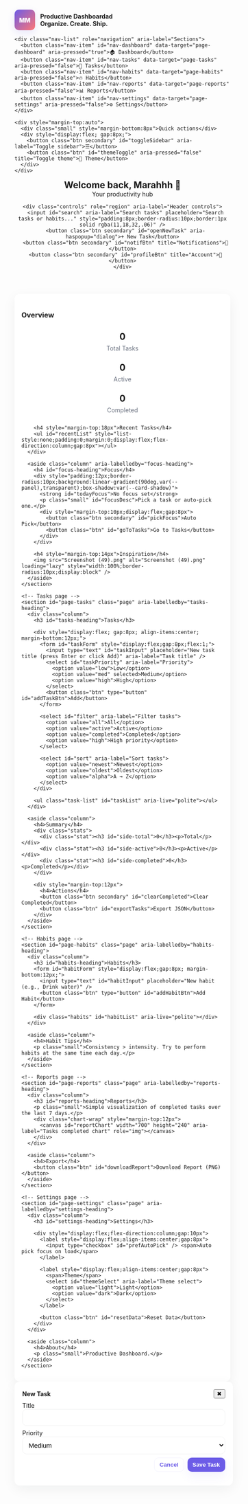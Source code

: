 
<html lang="en">
<head>
<meta charset="utf-8" />
<meta name="viewport" content="width=device-width,initial-scale=1" />
<title>ProdDash — Productivity Dashboard</title>
<meta name="color-scheme" content="light dark">
<style>
  /* ===== Theme variables ===== */
  :root{
    --bg: #f6f7fb;
    --panel: #ffffff;
    --muted: #6b7280;
    --accent: #6c5ce7;
    --accent-2: #ff7675;
    --success: #22c55e;
    --danger: #ff4d6d;
    --card-shadow: 0 8px 30px rgba(24, 28, 40, .06);
    --glass: rgba(255,255,255,0.6);
    --radius: 12px;
    --focus: 3px solid rgba(108,92,231,.12);
    --max-width: 1200px;
    --transition: 200ms ease;
  }
  html[data-theme='dark']{
    --bg: #071022;
    --panel: linear-gradient(180deg,#071827,#071022);
    --muted: #98a1b3;
    --accent: #7c6cff;
    --accent-2: #ff7f93;
    --card-shadow: 0 12px 36px rgba(2,6,12,.6);
    --glass: rgba(255,255,255,0.02);
    --focus: 3px solid rgba(124,108,255,.12);
  }

  /* ===== Base ===== */
  *{box-sizing:border-box}
  html,body{height:100%}
  body{
    margin:0;
    font-family: Inter, ui-sans-serif, system-ui, -apple-system, "Segoe UI", Roboto, "Helvetica Neue", Arial;
    background: var(--bg);
    color: #0b1220;
    -webkit-font-smoothing:antialiased;
    -moz-osx-font-smoothing:grayscale;
    transition: background var(--transition), color var(--transition);
  }
  html[data-theme='dark'] body { color:#e6eef8; }

  /* App grid */
  .app {
    max-width: var(--max-width);
    margin: 22px auto;
    display: grid;
    grid-template-columns: 260px 1fr;
    gap: 18px;
    padding: 16px;
    align-items:start;
  }

  /* Sidebar */
  nav.sidebar {
    background: var(--panel);
    border-radius: var(--radius);
    box-shadow: var(--card-shadow);
    padding: 18px;
    display:flex;
    flex-direction:column;
    gap:12px;
    min-height: 640px;
  }
  .brand { display:flex; gap:12px; align-items:center; font-weight:700; }
  .logo { width:48px; height:48px; border-radius:10px; background:linear-gradient(135deg,var(--accent),var(--accent-2)); color:#fff; display:grid; place-items:center; font-weight:800; box-shadow:0 6px 18px rgba(108,92,231,.14); }
  .nav-list { display:flex; flex-direction:column; gap:8px; margin-top:6px; }
  .nav-item {
    display:flex; align-items:center; gap:12px; padding:10px; border-radius:10px; background:transparent; border:none; cursor:pointer; text-align:left; font-weight:600;
    transition: background var(--transition), transform 140ms;
  }
  .nav-item:hover{ background:var(--glass); transform:translateY(-2px); }
  .nav-item[aria-pressed="true"]{ box-shadow: var(--focus); background:linear-gradient(90deg, rgba(124,108,255,0.06), transparent); }

  .small { font-size:0.86rem; color:var(--muted); }

  /* Header */
  header.topbar {
    grid-column: 1 / -1;
    display:flex;
    justify-content:space-between;
    align-items:center;
    gap:12px;
    margin-bottom:4px;
  }
  .controls { display:flex; gap:10px; align-items:center; }
  .btn {
    border: none; background: var(--accent); color: #fff; padding:8px 12px; border-radius:10px; cursor:pointer; font-weight:700; box-shadow: 0 10px 24px rgba(108,92,231,.08);
    transition: transform 120ms, box-shadow 160ms;
  }
  .btn.secondary{ background: transparent; color:var(--accent); border:1px solid rgba(108,92,231,.08); box-shadow:none; font-weight:600; }
  .btn:active{ transform: translateY(1px) }

  /* Main layout */
  main.dashboard {
    min-height: 640px;
    display:grid;
    gap:20px;
    grid-template-columns: 1fr 360px;
    align-items:start;
  }
  .column {
    background: var(--panel);
    border-radius: var(--radius);
    padding:16px;
    box-shadow: var(--card-shadow);
  }

  /* Cards & components */
  .stats { display:flex; gap:12px; }
  .stat { flex:1; padding:12px; border-radius:10px; background: linear-gradient(180deg, rgba(255,255,255,0.6), rgba(255,255,255,0.02)); text-align:center; }
  .stat h3{ margin:0; font-size:1.3rem }
  .stat p{ margin:6px 0 0; color:var(--muted) }

  /* Task list */
  form#taskForm { display:flex; gap:8px; align-items:center; margin-bottom:12px; }
  input[type="text"], textarea, select, input[type="date"] {
    padding:10px; border-radius:10px; border:1px solid rgba(11,18,32,.06); background:transparent; font-size:0.95rem; outline:none; flex:1;
  }
  input:focus, textarea:focus, select:focus { box-shadow: var(--focus); border-color:var(--accent); }
  ul.task-list { list-style:none; padding:0; margin:0; display:flex; flex-direction:column; gap:10px; }
  li.task { display:flex; gap:12px; align-items:center; padding:12px; border-radius:10px; border:1px solid rgba(11,18,32,.04); }
  .task .meta { flex:1 }
  .task h4{ margin:0; font-size:1rem }
  .task p{ margin:6px 0 0; color:var(--muted); font-size:0.88rem }

  .chip { padding:6px 8px; border-radius:8px; font-size:0.78rem; color:#fff; background:var(--accent); }

  /* Modal backdrop */
  .modal-backdrop { position:fixed; inset:0; display:none; align-items:center; justify-content:center; background:rgba(2,6,23,.45); z-index:9999; }
  .modal { width:520px; max-width:94%; background:var(--panel); padding:18px; border-radius:12px; box-shadow:var(--card-shadow); }
  .modal header { display:flex; justify-content:space-between; align-items:center; margin-bottom:8px; }

  /* pages wrapper */
  .page { display:none; }
  .page.active { display:block; }

  /* habit list */
  .habits { display:flex; flex-direction:column; gap:10px; }
  .habit { display:flex; justify-content:space-between; align-items:center; padding:10px; border-radius:10px; background:linear-gradient(90deg, rgba(255,255,255,0.4), transparent); }

  /* reports */
  .chart-wrap{ padding:12px; border-radius:10px; background:linear-gradient(180deg, rgba(255,255,255,0.6), rgba(255,255,255,0.02)); box-shadow:var(--card-shadow); }

  /* responsive */
  @media (max-width: 980px){
    .app{ grid-template-columns:1fr; padding:12px }
    nav.sidebar{ display:none }
    main.dashboard{ grid-template-columns:1fr }
  }
  @media (max-width:520px){
    .stats{ flex-direction:column }
    header.topbar{ flex-direction:column; align-items:flex-start; gap:12px }
    .controls{ width:100%; justify-content:space-between }
  }

  /* accessibility helper */
  .sr-only{ position:absolute; left:-9999px; width:1px; height:1px; overflow:hidden }
  /* small niceties */
  a { color:inherit; text-decoration:none }
  button:focus { outline:none; box-shadow:var(--focus) }
</style>
</head>
<body>
<script>
  // initial theme from localStorage
  const saved = localStorage.getItem('pd-theme') || 'light';
  document.documentElement.setAttribute('data-theme', saved);
</script>

<div class="app" role="application" aria-labelledby="app-title">
  <!-- Sidebar -->
  <nav class="sidebar" aria-label="Main navigation">
    <div class="brand" tabindex="0">
      <div class="logo" aria-hidden="true">MM</div>
      <div>
        <div id="app-title">Productive Dashboardad</div>
        <div class="small">Organize. Create. Ship.</div>
      </div>
    </div>

    <div class="nav-list" role="navigation" aria-label="Sections">
      <button class="nav-item" id="nav-dashboard" data-target="page-dashboard" aria-pressed="true">🏠 Dashboard</button>
      <button class="nav-item" id="nav-tasks" data-target="page-tasks" aria-pressed="false">📝 Tasks</button>
      <button class="nav-item" id="nav-habits" data-target="page-habits" aria-pressed="false">🔥 Habits</button>
      <button class="nav-item" id="nav-reports" data-target="page-reports" aria-pressed="false">📊 Reports</button>
      <button class="nav-item" id="nav-settings" data-target="page-settings" aria-pressed="false">⚙️ Settings</button>
    </div>

    <div style="margin-top:auto">
      <div class="small" style="margin-bottom:8px">Quick actions</div>
      <div style="display:flex; gap:8px;">
        <button class="btn secondary" id="toggleSidebar" aria-label="Toggle sidebar">☰</button>
        <button class="btn" id="themeToggle" aria-pressed="false" title="Toggle theme">🌙 Theme</button>
      </div>
    </div>
  </nav>

  <!-- Header -->
  <header class="topbar" role="banner">
    <div>
      <h2 style="margin:0">Welcome back, Marahhh 👋</h2>
      <div class="small">Your productivity hub</div>
    </div>

    <div class="controls" role="region" aria-label="Header controls">
      <input id="search" aria-label="Search tasks" placeholder="Search tasks or habits..." style="padding:8px;border-radius:10px;border:1px solid rgba(11,18,32,.06)" />
      <button class="btn secondary" id="openNewTask" aria-haspopup="dialog">+ New Task</button>
      <button class="btn secondary" id="notifBtn" title="Notifications">🔔</button>
      <button class="btn secondary" id="profileBtn" title="Account">👤</button>
    </div>
  </header>

  <!-- MAIN: pages placed in same spatial area -->
  <main class="dashboard" id="main-area" role="main">
    <!-- Left column content will change per page; right column is contextual -->
    <section id="page-dashboard" class="page active" aria-labelledby="dashboard-heading">
      <div class="column">
        <h3 id="dashboard-heading">Overview</h3>
        <div class="stats" aria-hidden="false">
          <div class="stat"><h3 id="stat-total">0</h3><p>Total Tasks</p></div>
          <div class="stat"><h3 id="stat-active">0</h3><p>Active</p></div>
          <div class="stat"><h3 id="stat-completed">0</h3><p>Completed</p></div>
        </div>

        <h4 style="margin-top:18px">Recent Tasks</h4>
        <ul id="recentList" style="list-style:none;padding:0;margin:0;display:flex;flex-direction:column;gap:8px"></ul>
      </div>

      <aside class="column" aria-labelledby="focus-heading">
        <h4 id="focus-heading">Focus</h4>
        <div style="padding:12px;border-radius:10px;background:linear-gradient(90deg,var(--panel),transparent);box-shadow:var(--card-shadow)">
          <strong id="todayFocus">No focus set</strong>
          <p class="small" id="focusDesc">Pick a task or auto-pick one.</p>
          <div style="margin-top:10px;display:flex;gap:8px">
            <button class="btn secondary" id="pickFocus">Auto Pick</button>
            <button class="btn" id="goToTasks">Go to Tasks</button>
          </div>
        </div>

        <h4 style="margin-top:14px">Inspiration</h4>
        <img src="Screenshot (49).png" alt="Screenshot (49).png" loading="lazy" style="width:100%;border-radius:10px;display:block" />
      </aside>
    </section>

    <!-- Tasks page -->
    <section id="page-tasks" class="page" aria-labelledby="tasks-heading">
      <div class="column">
        <h3 id="tasks-heading">Tasks</h3>

        <div style="display:flex; gap:8px; align-items:center; margin-bottom:12px;">
          <form id="taskForm" style="display:flex;gap:8px;flex:1;">
            <input type="text" id="taskInput" placeholder="New task title (press Enter or click Add)" aria-label="Task title" />
            <select id="taskPriority" aria-label="Priority">
              <option value="low">Low</option>
              <option value="med" selected>Medium</option>
              <option value="high">High</option>
            </select>
            <button class="btn" type="button" id="addTaskBtn">Add</button>
          </form>

          <select id="filter" aria-label="Filter tasks">
            <option value="all">All</option>
            <option value="active">Active</option>
            <option value="completed">Completed</option>
            <option value="high">High priority</option>
          </select>

          <select id="sort" aria-label="Sort tasks">
            <option value="newest">Newest</option>
            <option value="oldest">Oldest</option>
            <option value="alpha">A → Z</option>
          </select>
        </div>

        <ul class="task-list" id="taskList" aria-live="polite"></ul>
      </div>

      <aside class="column">
        <h4>Summary</h4>
        <div class="stats">
          <div class="stat"><h3 id="side-total">0</h3><p>Total</p></div>
          <div class="stat"><h3 id="side-active">0</h3><p>Active</p></div>
          <div class="stat"><h3 id="side-completed">0</h3><p>Completed</p></div>
        </div>

        <div style="margin-top:12px">
          <h4>Actions</h4>
          <button class="btn secondary" id="clearCompleted">Clear Completed</button>
          <button class="btn" id="exportTasks">Export JSON</button>
        </div>
      </aside>
    </section>

    <!-- Habits page -->
    <section id="page-habits" class="page" aria-labelledby="habits-heading">
      <div class="column">
        <h3 id="habits-heading">Habits</h3>
        <form id="habitForm" style="display:flex;gap:8px; margin-bottom:12px;">
          <input type="text" id="habitInput" placeholder="New habit (e.g., Drink water)" />
          <button class="btn" type="button" id="addHabitBtn">Add Habit</button>
        </form>

        <div class="habits" id="habitList" aria-live="polite"></div>
      </div>

      <aside class="column">
        <h4>Habit Tips</h4>
        <p class="small">Consistency > intensity. Try to perform habits at the same time each day.</p>
      </aside>
    </section>

    <!-- Reports page -->
    <section id="page-reports" class="page" aria-labelledby="reports-heading">
      <div class="column">
        <h3 id="reports-heading">Reports</h3>
        <p class="small">Simple visualization of completed tasks over the last 7 days.</p>
        <div class="chart-wrap" style="margin-top:12px">
          <canvas id="reportChart" width="700" height="240" aria-label="Tasks completed chart" role="img"></canvas>
        </div>
      </div>

      <aside class="column">
        <h4>Export</h4>
        <button class="btn" id="downloadReport">Download Report (PNG)</button>
      </aside>
    </section>

    <!-- Settings page -->
    <section id="page-settings" class="page" aria-labelledby="settings-heading">
      <div class="column">
        <h3 id="settings-heading">Settings</h3>

        <div style="display:flex;flex-direction:column;gap:10px">
          <label style="display:flex;align-items:center;gap:8px">
            <input type="checkbox" id="prefAutoPick" /> <span>Auto pick focus on load</span>
          </label>

          <label style="display:flex;align-items:center;gap:8px">
            <span>Theme</span>
            <select id="themeSelect" aria-label="Theme select">
              <option value="light">Light</option>
              <option value="dark">Dark</option>
            </select>
          </label>

          <button class="btn" id="resetData">Reset Data</button>
        </div>
      </div>

      <aside class="column">
        <h4>About</h4>
        <p class="small">Productive Dashboard.</p>
      </aside>
    </section>
  </main>
</div>

<!-- Modal (used for New Task from header) -->
<div class="modal-backdrop" id="modalBackdrop" aria-hidden="true" role="dialog" aria-modal="true">
  <div class="modal" role="document">
    <header><strong>New Task</strong><button id="closeModal" aria-label="Close">✖</button></header>
    <form id="modalForm">
      <label>
        Title
        <input type="text" id="modalTitle" required style="width:100%;margin-bottom:8px" />
      </label>
      <label>
        Priority
        <select id="modalPriority" style="width:100%;margin-bottom:8px">
          <option value="low">Low</option><option value="med" selected>Medium</option><option value="high">High</option>
        </select>
      </label>
      <div style="display:flex;gap:8px;justify-content:flex-end">
        <button class="btn secondary" type="button" id="modalCancel">Cancel</button>
        <button class="btn" type="submit">Save Task</button>
      </div>
    </form>
  </div>
</div>

<script>
/* ========== Data Persistence ========== */
const TASK_KEY = 'prodash.tasks.v1';
const HABIT_KEY = 'prodash.habits.v1';
const THEME_KEY = 'prodash.theme.v1';
const PREFS_KEY = 'prodash.prefs.v1';

let tasks = JSON.parse(localStorage.getItem(TASK_KEY) || '[]');
let habits = JSON.parse(localStorage.getItem(HABIT_KEY) || '[]');
let prefs = JSON.parse(localStorage.getItem(PREFS_KEY) || '{}');

/* ========== Utilities ========== */
const uid = ()=>Math.random().toString(36).slice(2,9);
const nowISO = ()=> new Date().toISOString();

function saveAll(){
  localStorage.setItem(TASK_KEY, JSON.stringify(tasks));
  localStorage.setItem(HABIT_KEY, JSON.stringify(habits));
  localStorage.setItem(PREFS_KEY, JSON.stringify(prefs));
}

/* ========== Navigation (pages) ========== */
const navButtons = document.querySelectorAll('.nav-item');
const pages = document.querySelectorAll('.page');
function showPage(id){
  pages.forEach(p => p.id === id ? p.classList.add('active') : p.classList.remove('active'));
  navButtons.forEach(b => b.setAttribute('aria-pressed', b.dataset.target === id));
  // focus first input on tasks
  if(id === 'page-tasks') document.getElementById('taskInput').focus();
  // rerender relevant content
  render();
}
navButtons.forEach(btn=>{
  btn.addEventListener('click', ()=> showPage(btn.dataset.target));
});
document.getElementById('goToTasks').addEventListener('click', ()=> showPage('page-tasks'));

/* sidebar toggle */
document.getElementById('toggleSidebar').addEventListener('click', ()=>{
  const nav = document.querySelector('nav.sidebar');
  nav.style.display = (getComputedStyle(nav).display === 'none') ? 'flex' : 'none';
});

/* theme toggle + sync with select */
const themeToggle = document.getElementById('themeToggle');
const themeSelect = document.getElementById('themeSelect');
function applyTheme(t){
  document.documentElement.setAttribute('data-theme', t);
  localStorage.setItem(THEME_KEY, t);
  themeSelect.value = t;
  themeToggle.setAttribute('aria-pressed', t==='dark');
}
themeToggle.addEventListener('click', ()=>{
  const current = document.documentElement.getAttribute('data-theme') || 'light';
  applyTheme(current === 'light' ? 'dark' : 'light');
});
themeSelect.addEventListener('change', ()=> applyTheme(themeSelect.value));
// init theme from saved or prefer-color-scheme
applyTheme(localStorage.getItem(THEME_KEY) || (window.matchMedia && window.matchMedia('(prefers-color-scheme: dark)').matches ? 'dark' : 'light'));

/* ========== Tasks: render & actions ========== */
const taskListEl = document.getElementById('taskList');
const taskInput = document.getElementById('taskInput');
const taskPriority = document.getElementById('taskPriority');
const filterEl = document.getElementById('filter');
const sortEl = document.getElementById('sort');

function renderTasks(){
  // filter & sort
  let list = [...tasks];
  const f = filterEl.value;
  if(f==='active') list = list.filter(t=>!t.completed);
  if(f==='completed') list = list.filter(t=>t.completed);
  if(f==='high') list = list.filter(t=>t.priority==='high');

  if(sortEl.value==='alpha') list.sort((a,b)=>a.title.localeCompare(b.title));
  if(sortEl.value==='newest') list.sort((a,b)=>b.createdAt.localeCompare(a.createdAt));
  if(sortEl.value==='oldest') list.sort((a,b)=>a.createdAt.localeCompare(b.createdAt));

  taskListEl.innerHTML = '';
  if(list.length===0){
    taskListEl.innerHTML = '<li class="small">No tasks — add one!</li>';
  }
  list.forEach(t=>{
    const li = document.createElement('li');
    li.className='task';
    li.innerHTML = `
      <input type="checkbox" ${t.completed ? 'checked' : ''} aria-label="Complete ${t.title}" />
      <div class="meta">
        <h4>${escapeHTML(t.title)} ${t.priority==='high'?'<span class="chip" title="High priority">🔥</span>':''}</h4>
        <p>${escapeHTML(t.description || '')} <span class="small"> • ${new Date(t.createdAt).toLocaleString()}</span></p>
      </div>
      <div style="display:flex;gap:8px">
        <button class="btn secondary" data-action="edit">Edit</button>
        <button class="btn" data-action="remove">Remove</button>
      </div>
    `;
    // checkbox
    const checkbox = li.querySelector('input[type="checkbox"]');
    checkbox.addEventListener('change', (e)=>{
      t.completed = e.target.checked;
      saveAll(); render();
    });
    // edit
    li.querySelector('[data-action="edit"]').addEventListener('click', ()=> openEditModal(t.id));
    // remove
    li.querySelector('[data-action="remove"]').addEventListener('click', ()=>{
      if(confirm(`Remove "${t.title}"?`)){
        tasks = tasks.filter(x=>x.id!==t.id);
        saveAll(); render();
      }
    });
    taskListEl.appendChild(li);
  });
  // update side stats
  document.getElementById('stat-total').innerText = tasks.length;
  document.getElementById('stat-active').innerText = tasks.filter(t=>!t.completed).length;
  document.getElementById('stat-completed').innerText = tasks.filter(t=>t.completed).length;
  document.getElementById('side-total').innerText = tasks.length;
  document.getElementById('side-active').innerText = tasks.filter(t=>!t.completed).length;
  document.getElementById('side-completed').innerText = tasks.filter(t=>t.completed).length;

  // recent list
  const recent = document.getElementById('recentList');
  recent.innerHTML = '';
  tasks.slice(0,5).forEach(rt=>{
    const item = document.createElement('li');
    item.style.listStyle='none';
    item.innerHTML = `<div style="display:flex;justify-content:space-between;align-items:center;padding:8px;border-radius:8px;background:linear-gradient(90deg, rgba(255,255,255,0.5), transparent)"><span>${escapeHTML(rt.title)}</span><small class="small">${new Date(rt.createdAt).toLocaleDateString()}</small></div>`;
    recent.appendChild(item);
  });

  // reports chart update
  updateChart();
}
function escapeHTML(s=''){ return String(s).replaceAll('&','&amp;').replaceAll('<','&lt;').replaceAll('>','&gt;'); }

/* add task */
document.getElementById('addTaskBtn').addEventListener('click', addTaskFromForm);
taskInput.addEventListener('keydown', (e)=>{ if(e.key==='Enter'){ e.preventDefault(); addTaskFromForm(); } });
function addTaskFromForm(){
  const title = taskInput.value.trim();
  if(!title) { taskInput.focus(); return; }
  tasks.unshift({ id: uid(), title, description:'', priority: taskPriority.value, completed:false, createdAt: nowISO() });
  taskInput.value=''; taskPriority.value='med';
  saveAll(); render(); showPageIfNotActive('page-tasks');
}

/* modal new task from header */
const modalBackdrop = document.getElementById('modalBackdrop');
document.getElementById('openNewTask').addEventListener('click', ()=>{ modalBackdrop.style.display='flex'; modalBackdrop.removeAttribute('aria-hidden'); document.getElementById('modalTitle').focus(); });
document.getElementById('closeModal').addEventListener('click', hideModal);
document.getElementById('modalCancel').addEventListener('click', hideModal);
modalBackdrop.addEventListener('click', (e)=>{ if(e.target===modalBackdrop) hideModal(); });
document.getElementById('modalForm').addEventListener('submit', (e)=>{
  e.preventDefault();
  const title = document.getElementById('modalTitle').value.trim();
  if(!title) return;
  const p = document.getElementById('modalPriority').value;
  tasks.unshift({ id: uid(), title, description:'', priority:p, completed:false, createdAt: nowISO() });
  hideModal(); saveAll(); render(); showPageIfNotActive('page-tasks');
});
function openEditModal(taskId){
  const t = tasks.find(x=>x.id===taskId);
  if(!t) return;
  modalBackdrop.style.display='flex'; modalBackdrop.removeAttribute('aria-hidden');
  document.getElementById('modalTitle').value = t.title;
  document.getElementById('modalPriority').value = t.priority || 'med';
  // replace submit handler temporarily
  const handler = function(e){
    e.preventDefault();
    t.title = document.getElementById('modalTitle').value.trim();
    t.priority = document.getElementById('modalPriority').value;
    saveAll(); render(); hideModal();
    document.getElementById('modalForm').removeEventListener('submit', handler);
  };
  document.getElementById('modalForm').addEventListener('submit', handler, { once: true });
}
function hideModal(){ modalBackdrop.style.display='none'; modalBackdrop.setAttribute('aria-hidden','true'); document.getElementById('modalForm').reset(); }

/* helpers */
function showPageIfNotActive(id){ if(!document.getElementById(id).classList.contains('active')) showPage(id); }

/* filter & sort */
filterEl.addEventListener('change', renderTasks);
sortEl.addEventListener('change', renderTasks);

/* clear completed & export */
document.getElementById('clearCompleted').addEventListener('click', ()=>{
  if(!tasks.some(t=>t.completed)) return alert('No completed tasks');
  if(confirm('Clear completed tasks?')){ tasks = tasks.filter(t=>!t.completed); saveAll(); render(); }
});
document.getElementById('exportTasks').addEventListener('click', ()=>{
  const data = JSON.stringify(tasks, null, 2);
  const blob = new Blob([data], {type:'application/json'});
  const url = URL.createObjectURL(blob);
  const a = document.createElement('a'); a.href = url; a.download = 'tasks.json'; a.click(); URL.revokeObjectURL(url);
});

/* ========== Habits ========== */
const habitListEl = document.getElementById('habitList'), habitInput = document.getElementById('habitInput');
document.getElementById('addHabitBtn').addEventListener('click', ()=>{
  const h = habitInput.value.trim(); if(!h) return; habits.unshift({ id: uid(), title: h, streak:0, lastDone:null }); habitInput.value=''; saveAll(); render();
});

function renderHabits(){
  habitListEl.innerHTML = '';
  if(habits.length===0){ habitListEl.innerHTML = '<div class="small">No habits yet — add one!</div>'; return; }
  habits.forEach(h=>{
    const div = document.createElement('div'); div.className='habit';
    const left = document.createElement('div'); left.innerHTML = `<strong>${escapeHTML(h.title)}</strong><div class="small">Streak: ${h.streak}</div>`;
    const right = document.createElement('div');
    const btn = document.createElement('button'); btn.className='btn secondary'; btn.textContent='Done Today';
    btn.addEventListener('click', ()=>{
      // if already done today, toggle off
      const today = new Date().toISOString().slice(0,10);
      if(h.lastDone === today){ h.lastDone = null; h.streak = Math.max(0,h.streak-1); }
      else {
        // if last done yesterday -> increment streak, else reset to 1
        const yesterday = new Date(Date.now() - 86400000).toISOString().slice(0,10);
        if(h.lastDone === yesterday) h.streak += 1; else h.streak = 1;
        h.lastDone = today;
      }
      saveAll(); render();
    });
    const rem = document.createElement('button'); rem.className='btn'; rem.textContent='Remove'; rem.style.marginLeft='8px';
    rem.addEventListener('click', ()=>{ if(confirm(`Remove habit "${h.title}"?`)){ habits = habits.filter(x=>x.id!==h.id); saveAll(); render(); }});
    right.append(btn, rem);
    div.append(left, right);
    habitListEl.appendChild(div);
  });
}

/* ========== Reports: simple canvas chart ========== */
const chartCanvas = document.getElementById('reportChart');
function updateChart(){
  const ctx = chartCanvas.getContext('2d');
  ctx.clearRect(0,0,chartCanvas.width,chartCanvas.height);
  // compute completed tasks per day (last 7 days)
  const days = [];
  for(let i=6;i>=0;i--){
    const d = new Date(); d.setDate(d.getDate()-i);
    days.push(d.toISOString().slice(0,10));
  }
  const counts = days.map(day => tasks.filter(t => t.completed && t.createdAt.slice(0,10) === day).length);
  // draw simple bar chart
  const padding = 30;
  const w = chartCanvas.width - padding*2;
  const h = chartCanvas.height - padding*2;
  const max = Math.max(1, ...counts);
  const barW = w / counts.length * 0.7;
  counts.forEach((c,i)=>{
    const x = padding + i*(w/counts.length) + (w/counts.length - barW)/2;
    const barH = (c/max) * (h - 20);
    const y = padding + (h - barH);
    ctx.fillStyle = 'rgba(108,92,231,0.9)';
    ctx.fillRect(x, y, barW, barH);
    // label
    ctx.fillStyle = getComputedStyle(document.documentElement).getPropertyValue('--muted') || '#6b7280';
    ctx.font = '12px system-ui, Arial';
    ctx.fillText(String(c), x + 6, y - 6);
    // day label
    const short = new Date(days[i]).toLocaleDateString(undefined, {weekday:'short'});
    ctx.fillText(short, x, padding + h + 16);
  });
}

/* download chart as PNG */
document.getElementById('downloadReport').addEventListener('click', ()=>{
  const url = chartCanvas.toDataURL('image/png');
  const a = document.createElement('a'); a.href = url; a.download = 'report.png'; a.click();
});

/* ========== Settings handlers ========== */
document.getElementById('prefAutoPick').addEventListener('change',(e)=>{ prefs.autoPick = e.target.checked; saveAll(); });
document.getElementById('resetData').addEventListener('click', ()=>{ if(confirm('Reset all data?')){ tasks=[]; habits=[]; prefs={}; saveAll(); render(); } });

/* ========== Small UX / misc handlers ========== */
document.getElementById('notifBtn').addEventListener('click', ()=> alert('No new notifications — you’re all caught up!'));
document.getElementById('profileBtn').addEventListener('click', ()=> alert('Profile menu: (not implemented)'));
document.getElementById('pickFocus').addEventListener('click', ()=>{
  const active = tasks.filter(t=>!t.completed);
  if(!active.length) return alert('No active tasks');
  const pick = active[Math.floor(Math.random()*active.length)];
  document.getElementById('todayFocus').innerText = pick.title;
  document.getElementById('focusDesc').innerText = pick.description || '';
  showPage('page-dashboard');
});
document.getElementById('goToTasks').addEventListener('click', ()=> showPage('page-tasks'));

/* export/import initial demo data on first load */
if(tasks.length===0 && localStorage.getItem('prodash_demo')!=='1'){
  tasks = [
    { id:uid(), title:'Plan Spring capsule', description:'Sketch 6 looks', priority:'high', completed:false, createdAt: nowISO() },
    { id:uid(), title:'Write product descriptions', description:'3 per item', priority:'med', completed:false, createdAt: nowISO() },
    { id:uid(), title:'Review photoshoot', description:'Select top 30', priority:'low', completed:true, createdAt: nowISO() }
  ];
  localStorage.setItem('prodash_demo','1');
  saveAll();
}

/* initial render entrypoint */
function render(){
  renderTasks();
  renderHabits();
  updateChart();
  // sync preferences UI
  document.getElementById('prefAutoPick').checked = !!prefs.autoPick;
  // ensure correct theme select
  document.getElementById('themeSelect').value = document.documentElement.getAttribute('data-theme') || 'light';
}
render();

/* helper: open edit if double-click a task */
taskListEl.addEventListener('dblclick', (e)=>{
  const li = e.target.closest('li.task');
  if(li) {
    const id = tasks.find(t=>t.title === li.querySelector('.meta h4').innerText.replace('🔥','').trim())?.id;
    if(id) openEditModal(id);
  }
});
</script>
</body>
</html>
